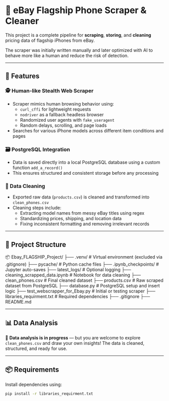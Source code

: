 # 📱 eBay Flagship Phone Scraper & Cleaner

This project is a complete pipeline for **scraping**, **storing**, and **cleaning** pricing data of flagship iPhones from eBay. 

The scraper was initially written manually and later optimized with AI to behave more like a human and reduce the risk of detection.

---

## 🚀 Features

### 🕵️ Human-like Stealth Web Scraper
- Scraper mimics human browsing behavior using:
  - `curl_cffi` for lightweight requests
  - `nodriver` as a fallback headless browser
  - Randomized user agents with `fake_useragent`
  - Random delays, scrolling, and page loads
- Searches for various iPhone models across different item conditions and pages

### 🗃️ PostgreSQL Integration
- Data is saved directly into a local PostgreSQL database using a custom function `add_a_record()`
- This ensures structured and consistent storage before any processing

### 🧹 Data Cleaning
- Exported raw data (`products.csv`) is cleaned and transformed into `clean_phones.csv`
- Cleaning steps include:
  - Extracting model names from messy eBay titles using regex
  - Standardizing prices, shipping, and location data
  - Fixing inconsistent formatting and removing irrelevant records

---

## 📁 Project Structure
📦 Ebay_FLAGSHIP_Project/
├── .venv/ # Virtual environment (excluded via .gitignore)
├── pycache/ # Python cache files
├── .ipynb_checkpoints/ # Jupyter auto-saves
├── latest_logs/ # Optional logging
├── cleaning_scrapped_data.ipynb # Notebook for data cleaning
├── clean_phones.csv # Final cleaned dataset
├── products.csv # Raw scraped dataset from PostgreSQL
├── database.py # PostgreSQL setup and insert logic
├── test_webscrapper_for_Ebay.py # Initial or testing scraper
├── libraries_requirment.txt # Required dependencies
├── .gitignore
├── README.md


---

## 📊 Data Analysis

🚧 **Data analysis is in progress** — but you are welcome to explore `clean_phones.csv` and draw your own insights! The data is cleaned, structured, and ready for use.

---

## 📦 Requirements

Install dependencies using:

```bash
pip install -r libraries_requirment.txt

